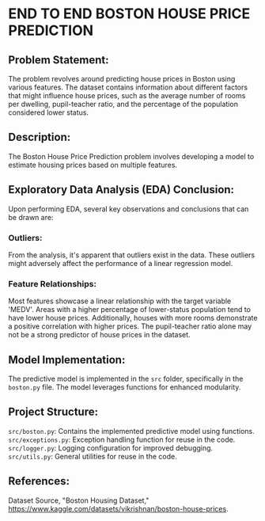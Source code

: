 # END TO END BOSTON HOUSE PRICE PREDICTION 

## Problem Statement: 
The problem revolves around predicting house prices in Boston using various features. The dataset contains information about different factors that might influence house prices, such as the average number of rooms per dwelling, pupil-teacher ratio, and the percentage of the population considered lower status.

## Description:
The Boston House Price Prediction problem involves developing a model to estimate housing prices based on multiple features.

## Exploratory Data Analysis (EDA) Conclusion:

Upon performing EDA, several key observations and conclusions that can be drawn are:

### Outliers:
From the analysis, it's apparent that outliers exist in the data. These outliers might adversely affect the performance of a linear regression model.

### Feature Relationships:
Most features showcase a linear relationship with the target variable 'MEDV'. Areas with a higher percentage of lower-status population tend to have lower house prices. Additionally, houses with more rooms demonstrate a positive correlation with higher prices. The pupil-teacher ratio alone may not be a strong predictor of house prices in the dataset.

## Model Implementation:

The predictive model is implemented in the `src` folder, specifically in the `boston.py` file. The model leverages functions for enhanced modularity.

## Project Structure:

`src/boston.py`: Contains the implemented predictive model using functions.
`src/exceptions.py`: Exception handling function for reuse in the code.
`src/logger.py`: Logging configuration for improved debugging.
`src/utils.py`: General utilities for reuse in the code.

## References:

Dataset Source, "Boston Housing Dataset," https://www.kaggle.com/datasets/vikrishnan/boston-house-prices.


